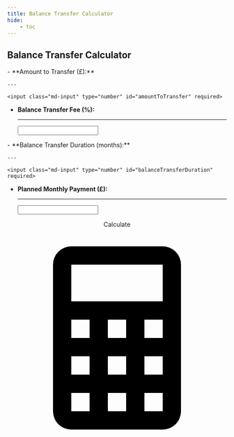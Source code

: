 ```yaml
---
title: Balance Transfer Calculator
hide:
    - toc
---
```

<script>
    function calculateTransfer() {
        // Get user input values
        let amountToTransfer = parseFloat(document.getElementById("amountToTransfer").value);
        const balanceTransferFee = parseFloat(document.getElementById("balanceTransferFee").value);
        const balanceTransferDuration = parseInt(document.getElementById("balanceTransferDuration").value);
        const plannedMonthlyPayment = parseFloat(document.getElementById("plannedMonthlyPayment").value);
        // Check if any fields are empty
        if (!amountToTransfer || !balanceTransferFee || !balanceTransferDuration || !plannedMonthlyPayment) {
            document.getElementById("result").innerHTML = "<strong style='color: red;'>Please fill in all fields.</strong>";
            return; // Exit the function if validation fails
        }
        // Initialise Variables
        let totalTimeToPay = 0;
        let feePaid = 0;
        const initialAmountToTransfer = amountToTransfer;

        while (amountToTransfer > plannedMonthlyPayment) {
            let amountTransferred = amountToTransfer * (1 + balanceTransferFee / 100);
            let totalTimeRequired = amountTransferred / plannedMonthlyPayment;

            if (totalTimeRequired > balanceTransferDuration) {
                feePaid += amountToTransfer * (balanceTransferFee / 100);
                amountToTransfer = amountTransferred - (plannedMonthlyPayment * balanceTransferDuration);
                totalTimeToPay += balanceTransferDuration;
            } else {
                totalTimeToPay += totalTimeRequired;
                amountToTransfer = amountTransferred - (plannedMonthlyPayment * totalTimeRequired);
            }
        }

        // Display results
        const result = `
            To pay off <strong>£${initialAmountToTransfer}</strong> using monthly payments of <strong>£${plannedMonthlyPayment}</strong> with a <strong>${balanceTransferDuration} months</strong> balance transfer renewed until the whole amount is paid off and each renewal has a balance transfer fee of <strong>${balanceTransferFee} %</strong>, one will pay a total fee of <strong>£${feePaid.toFixed(2)}</strong> and will need to make the monthly payment for <strong>${Math.round(totalTimeToPay)} months</strong>. 
            
            Balance transfer will need to be renewed at least <strong>${Math.round(totalTimeToPay / balanceTransferDuration)} times</strong>.
        `;
        document.getElementById("result").innerHTML = result;
    }
</script>

## Balance Transfer Calculator

<div class="grid cards" markdown>
-   **Amount to Transfer (£):** 
  
    --- 
  
    <input class="md-input" type="number" id="amountToTransfer" required>

-   **Balance Transfer Fee (%):** 
  
    --- 
  
    <input class="md-input" type="number" id="balanceTransferFee" required>

</div>

<div class="grid cards" markdown>
-   **Balance Transfer Duration (months):**
  
    --- 
  
    <input class="md-input" type="number" id="balanceTransferDuration" required>

-   **Planned Monthly Payment (£):** 
  
    --- 

    <input class="md-input" type="number" id="plannedMonthlyPayment" required>

</div>

<p align="center"><a class="md-button" onclick="calculateTransfer()">Calculate <span class="twemoji"><svg xmlns="http://www.w3.org/2000/svg" viewBox="0 0 24 24"><path d="M7 2h10a2 2 0 0 1 2 2v16a2 2 0 0 1-2 2H7a2 2 0 0 1-2-2V4a2 2 0 0 1 2-2m0 2v4h10V4zm0 6v2h2v-2zm4 0v2h2v-2zm4 0v2h2v-2zm-8 4v2h2v-2zm4 0v2h2v-2zm4 0v2h2v-2zm-8 4v2h2v-2zm4 0v2h2v-2zm4 0v2h2v-2z"></path></svg></span></a></p>


<p id="result"></p>


